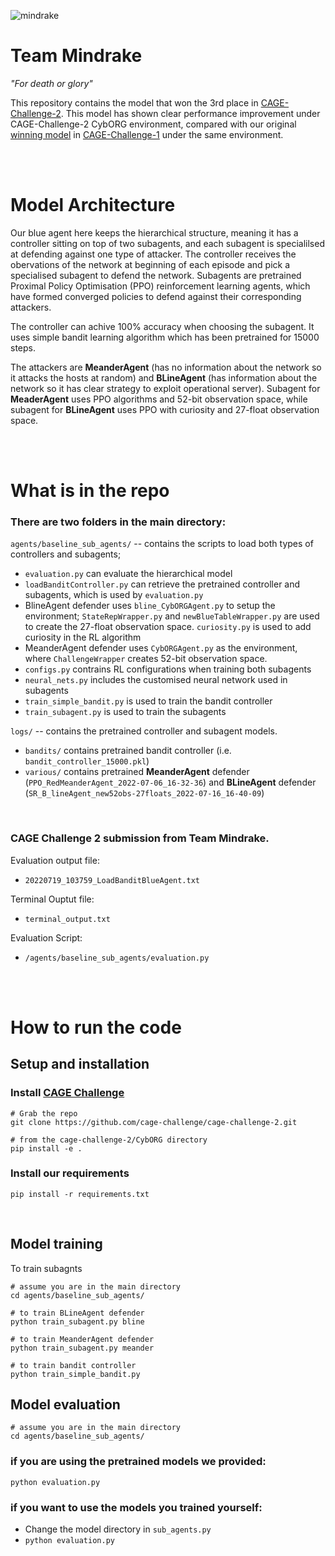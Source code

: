 ![mindrake](https://user-images.githubusercontent.com/10000317/150498045-b712992c-b569-4654-a35e-65660df3f795.png)

# Team Mindrake
*"For death or glory"*

This repository contains the model that won the 3rd place in [CAGE-Challenge-2](https://github.com/cage-challenge/cage-challenge-2). This model has shown clear performance improvement under CAGE-Challenge-2 CybORG environment, compared with our original [winning model](https://github.com/alan-turing-institute/cage-challenge-1/blob/submission_final) in [CAGE-Challenge-1](https://github.com/cage-challenge/cage-challenge-1) under the same environment. 


<br><br/>

# Model Architecture
Our blue agent here keeps the hierarchical structure, meaning it has a controller sitting on top of two subagents, and each subagent is specialilsed at defending against one type of attacker. The controller receives the obervations of the network at beginning of each episode and pick a specialised subagent to defend the network. Subagents are pretrained Proximal Policy Optimisation (PPO) reinforcement learning agents, which have formed converged policies to defend against their corresponding attackers. 

<!-- There are two types of controller developed, *Bandit* and *Heuristic*, both can achive 100% accuracy when choosing the subagent. Heuristic controller makes use of the difference in the behaviour patterns of the first 4 steps to dinstiguish attackers, hence it doesn't require training. Whereas Bandit controller uses simple bandit learning algorithm which has been pretrained for 15000 steps.  -->

The controller can achive 100% accuracy when choosing the subagent. It uses simple bandit learning algorithm which has been pretrained for 15000 steps.

The attackers are **MeanderAgent** (has no information about the network so it attacks the hosts at random) and **BLineAgent** (has information about the network so it has clear strategy to exploit operational server). Subagent for **MeaderAgent** uses PPO algorithms and 52-bit observation space, while subagent for **BLineAgent** uses PPO with curiosity and 27-float observation space. 


<br><br/>

# What is in the repo
### There are two folders in the main directory: <br>

`agents/baseline_sub_agents/` -- contains the scripts to load both types of controllers and subagents; <br>

* `evaluation.py` can evaluate the hierarchical model 
* `loadBanditController.py` can retrieve the pretrained controller and subagents, which is used by `evaluation.py`
* BlineAgent defender uses  `bline_CybORGAgent.py` to setup the environment; `StateRepWrapper.py` and `newBlueTableWrapper.py` are used to create the 27-float observation space. `curiosity.py` is used to add curiosity in the RL algorithm
* MeanderAgent defender uses `CybORGAgent.py` as the environment, where `ChallengeWrapper` creates 52-bit observation space. 
* `configs.py` contrains RL configurations when training both subagents
* `neural_nets.py` includes the customised neural network used in subagents
* `train_simple_bandit.py` is used to train the bandit controller
* `train_subagent.py` is used to train the subagents


`logs/` -- contains the pretrained controller and subagent models.

* `bandits/` contains pretrained bandit controller (i.e. `bandit_controller_15000.pkl`)
* `various/` contains pretrained **MeanderAgent** defender (`PPO_RedMeanderAgent_2022-07-06_16-32-36`) and **BLineAgent** defender (`SR_B_lineAgent_new52obs-27floats_2022-07-16_16-40-09`)

<br>

### CAGE Challenge 2 submission from Team Mindrake.

Evaluation output file:
 - `20220719_103759_LoadBanditBlueAgent.txt`

Terminal Ouptut file:
 - `terminal_output.txt`

Evaluation Script:
 - `/agents/baseline_sub_agents/evaluation.py`

<br><br/>

# How to run the code
## Setup and installation
### Install [CAGE Challenge](https://github.com/cage-challenge/cage-challenge-2)

```
# Grab the repo
git clone https://github.com/cage-challenge/cage-challenge-2.git

# from the cage-challenge-2/CybORG directory
pip install -e .
```

### Install our requirements

```
pip install -r requirements.txt
```
<br>

## Model training
To train subagnts
```
# assume you are in the main directory
cd agents/baseline_sub_agents/

# to train BLineAgent defender
python train_subagent.py bline

# to train MeanderAgent defender
python train_subagent.py meander

# to train bandit controller
python train_simple_bandit.py
```

## Model evaluation
```
# assume you are in the main directory
cd agents/baseline_sub_agents/
```


### if you are using the pretrained models we provided:
```
python evaluation.py
```

### if you want to use the models you trained yourself:
- Change the model directory in `sub_agents.py`
- `python evaluation.py`

<br>



